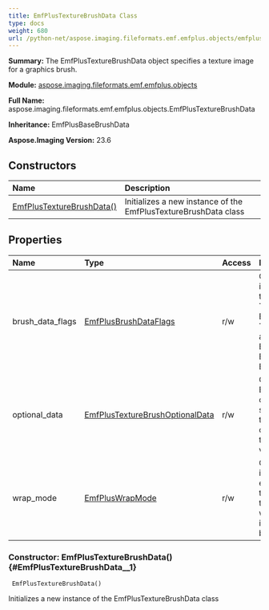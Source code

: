 ```yaml
---
title: EmfPlusTextureBrushData Class
type: docs
weight: 680
url: /python-net/aspose.imaging.fileformats.emf.emfplus.objects/emfplustexturebrushdata/
---
```


**Summary:** The EmfPlusTextureBrushData object specifies a texture image for a graphics brush.

**Module:** [aspose.imaging.fileformats.emf.emfplus.objects](/imaging/python-net/aspose.imaging.fileformats.emf.emfplus.objects/)

**Full Name:** aspose.imaging.fileformats.emf.emfplus.objects.EmfPlusTextureBrushData

**Inheritance:** EmfPlusBaseBrushData

**Aspose.Imaging Version:** 23.6

## **Constructors**
| **Name** | **Description** |
| :- | :- |
| [EmfPlusTextureBrushData()](#EmfPlusTextureBrushData__1) | Initializes a new instance of the EmfPlusTextureBrushData class |
## **Properties**
| **Name** | **Type** | **Access** | **Description** |
| :- | :- | :- | :- |
| brush_data_flags | [EmfPlusBrushDataFlags](/imaging/python-net/aspose.imaging.fileformats.emf.emfplus.consts/emfplusbrushdataflags/) | r/w | Gets or sets a 32-bit unsigned integer that specifies the data in the OptionalData field. <br/>            This value MUST be composed of BrushData flags (section 2.1.2.1). <br/>            The following flags are relevant to a texture brush<br/>            BrushDataTransform<br/>            BrushDataIsGammaCorrected<br/>            BrushDataDoNotTransform |
| optional_data | [EmfPlusTextureBrushOptionalData](/imaging/python-net/aspose.imaging.fileformats.emf.emfplus.objects/emfplustexturebrushoptionaldata) | r/w | Gets or sets an optional EmfPlusTextureBrushOptionalData object (section 2.2.2.46) that <br/>            specifies additional data for the texture brush. The specific contents of <br/>            this field are determined by the value of the BrushDataFlags field |
| wrap_mode | [EmfPlusWrapMode](/imaging/python-net/aspose.imaging.fileformats.emf.emfplus.consts/emfpluswrapmode/) | r/w | Gets or sets a 32-bit signed integer from the WrapMode enumeration (section 2.1.1.34) <br/>            that specifies how to repeat the texture image across a shape, when the <br/>            image is smaller than the area being filled. |


### Constructor: EmfPlusTextureBrushData() {#EmfPlusTextureBrushData__1}


```
 EmfPlusTextureBrushData() 
```

Initializes a new instance of the EmfPlusTextureBrushData class

